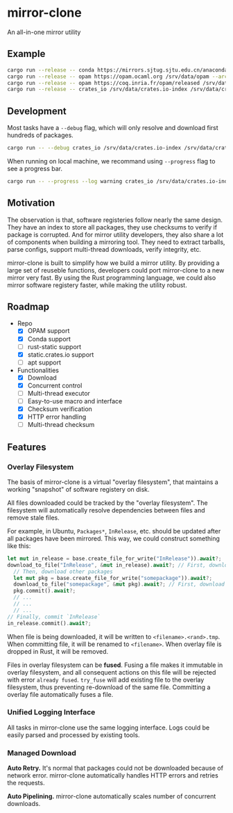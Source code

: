 # mirror-clone

An all-in-one mirror utility

## Example

```bash
cargo run --release -- conda https://mirrors.sjtug.sjtu.edu.cn/anaconda/pkgs/main/win-64 /srv/data/conda/pkgs/main/win-64
cargo run --release -- opam https://opam.ocaml.org /srv/data/opam --archive https://opam.ocaml.org/cache
cargo run --release -- opam https://coq.inria.fr/opam/released /srv/data/coq-released
cargo run --release -- crates_io /srv/data/crates.io-index /srv/data/crates.io/crates https://static.crates.io/crates
```

## Development

Most tasks have a `--debug` flag, which will only resolve and download first hundreds of packages.

```bash
cargo run -- --debug crates_io /srv/data/crates.io-index /srv/data/crates.io/crates https://static.crates.io/crates
```

When running on local machine, we recommand using `--progress` flag to see a progress bar.

```bash
cargo run -- --progress --log warning crates_io /srv/data/crates.io-index /srv/data/crates.io/crates https://static.crates.io/crates
```

## Motivation

The observation is that, software registeries follow nearly the same design. They
have an index to store all packages, they use checksums to verify if package is
corrupted. And for mirror utility developers, they also share a lot of components
when building a mirroring tool. They need to extract tarballs, parse configs,
support multi-thread downloads, verify integrity, etc.

mirror-clone is built to simplify how we build a mirror utility. By providing
a large set of reuseble functions, developers could port mirror-clone to a new
mirror very fast. By using the Rust programming language, we could also mirror
software registery faster, while making the utility robust.

## Roadmap

- Repo
  - [x] OPAM support
  - [x] Conda support
  - [ ] rust-static support
  - [x] static.crates.io support
  - [ ] apt support
- Functionalities
  - [x] Download
  - [x] Concurrent control
  - [ ] Multi-thread executor
  - [ ] Easy-to-use macro and interface
  - [x] Checksum verification
  - [x] HTTP error handling
  - [ ] Multi-thread checksum

## Features

### Overlay Filesystem

The basis of mirror-clone is a virtual "overlay filesystem", that maintains a working
"snapshot" of software registery on disk.

All files downloaded could be tracked by the "overlay filesystem".
The filesystem will automatically resolve dependencies between files
and remove stale files.

For example, in Ubuntu, `Packages*`, `InRelease`, etc. should be updated
after all packages have been mirrored. This way, we could construct something
like this:

```rust
let mut in_release = base.create_file_for_write("InRelease")).await?;
download_to_file("InRelease", &mut in_release).await?; // First, download `InRelease` to overlay fs
  // Then, download other packages
  let mut pkg = base.create_file_for_write("somepackage")).await?;
  download_to_file("somepackage", &mut pkg).await?; // First, download `InRelease` to overlay fs
  pkg.commit().await?;
  // ...
  // ...
  // ...
// Finally, commit `InRelease`
in_release.commit().await?;
```

When file is being downloaded, it will be written to `<filename>.<rand>.tmp`.
When committing file, it will be renamed to `<filename>`. When overlay file is dropped
in Rust, it will be removed.

Files in overlay filesystem can be **fused**. Fusing a file makes it immutable in overlay
filesystem, and all consequent actions on this file will be rejected with error `already fused`.
`try_fuse` will add existing file to the overlay filesystem, thus preventing re-download of the
same file. Committing a overlay file automatically fuses a file.

### Unified Logging Interface

All tasks in mirror-clone use the same logging interface. Logs could be easily parsed
and processed by existing tools.

### Managed Download

**Auto Retry.** It's normal that packages could not be downloaded because of network error.
mirror-clone automatically handles HTTP errors and retries the requests.

**Auto Pipelining.** mirror-clone automatically scales number of concurrent downloads.
